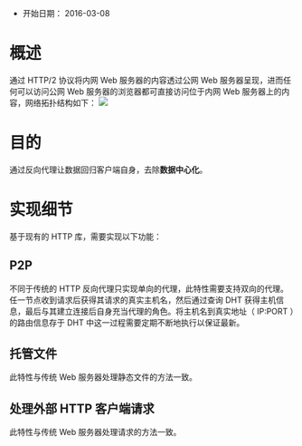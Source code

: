 - 开始日期： 2016-03-08

# 概述

通过 HTTP/2 协议将内网 Web 服务器的内容透过公网 Web 服务器呈现，进而任何可以访问公网 Web 服务器的浏览器都可直接访问位于内网 Web 服务器上的内容，网络拓扑结构如下：
![](http2_reverse_proxy.png)

# 目的

通过反向代理让数据回归客户端自身，去除**数据中心化**。

# 实现细节

基于现有的 HTTP 库，需要实现以下功能：

## P2P
不同于传统的 HTTP 反向代理只实现单向的代理，此特性需要支持双向的代理。任一节点收到请求后获得其请求的真实主机名，然后通过查询 DHT 获得主机信息，最后与其建立连接后自身充当代理的角色。将主机名到真实地址（ IP:PORT ）的路由信息存于 DHT 中这一过程需要定期不断地执行以保证最新。

## 托管文件
此特性与传统 Web 服务器处理静态文件的方法一致。

## 处理外部 HTTP 客户端请求
此特性与传统 Web 服务器处理请求的方法一致。